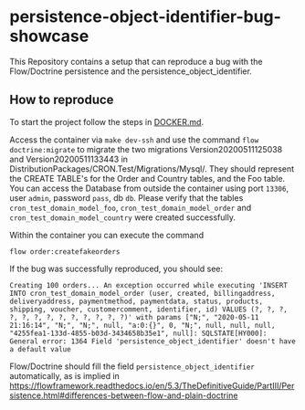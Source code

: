 # persistence-object-identifier-bug-showcase

This Repository contains a setup that can reproduce a bug with the Flow/Doctrine persistence and the persistence_object_identifier.

## How to reproduce
To start the project follow the steps in [DOCKER.md](DOCKER.md).

Access the container via
`make dev-ssh`
and use the command
`flow doctrine:migrate`
to migrate the two migrations Version20200511125038 and Version20200511133443 in DistributionPackages/CRON.Test/Migrations/Mysql/.
They should represent the CREATE TABLE's for the Order and Country tables, and the Foo table.
You can access the Database from outside the container using port
`13306`, user `admin`, password `pass`, db `db`.
Please verify that the tables `cron_test_domain_model_foo`, `cron_test_domain_model_order` and `cron_test_domain_model_country` were created successfully.

Within the container you can execute the command

`flow order:createfakeorders`

If the bug was successfully reproduced, you should see:

`Creating 100 orders...
An exception occurred while executing 'INSERT INTO cron_test_domain_model_order (user, created, billingaddress, deliveryaddress, paymentmethod, paymentdata, status, products, shipping, voucher, customercomment, identifier, id) VALUES (?, ?, ?, ?, ?, ?, ?, ?, ?, ?, ?, ?, ?)' with params ["N;", "2020-05-11 21:16:14", "N;", "N;", null, "a:0:{}", 0, "N;", null, null, null, "4255fea1-133d-4855-b03d-3434658b35e1", null]:
SQLSTATE[HY000]: General error: 1364 Field
'persistence_object_identifier' doesn't have a default value`

Flow/Doctrine should fill the field `persistence_object_identifier` automatically, as is implied in https://flowframework.readthedocs.io/en/5.3/TheDefinitiveGuide/PartIII/Persistence.html#differences-between-flow-and-plain-doctrine
